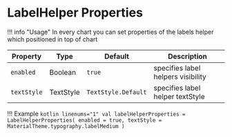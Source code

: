 # LabelHelper Properties

!!! info "Usage"
    In every chart you can set properties of the labels helper which positioned in top of chart

| Property    | Type      | Default             | Description                        |
|-------------|-----------|---------------------|------------------------------------|
| `enabled`   | Boolean   | `true`              | specifies label helpers visibility |
| `textStyle` | TextStyle | `TextStyle.Default` | specifies label helper textStyle   |

!!! Example
    ```kotlin linenums="1"
    val labelHelperProperties = LabelHelperProperties(
        enabled = true,
        textStyle = MaterialTheme.typography.labelMedium
    )
    ```
